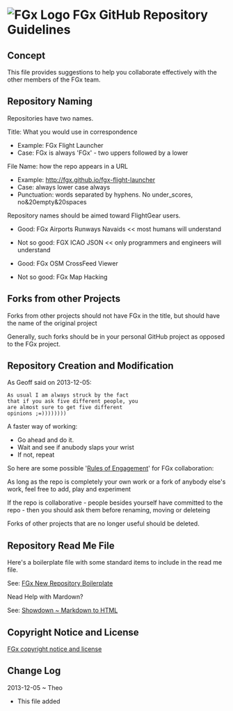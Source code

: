 ![FGx Logo]( http://fgx.github.io/fgx-cap-40x30.png) FGx GitHub Repository Guidelines
================================

## Concept
This file provides suggestions to help you collaborate effectively with the other members of the FGx team.

## Repository Naming

Repositories have two names.

Title: What you would use in correspondence

* Example: FGx Flight Launcher
* Case: FGx is always 'FGx' - two uppers followed by a lower


File Name: how the repo appears in a URL

* Example: http://fgx.github.io/fgx-flight-launcher
* Case: always lower case always
* Punctuation: words separated by hyphens. No under_scores, no&20empty&20spaces

Repository names should be aimed toward FlightGear users.

* Good: FGx Airports Runways Navaids << most humans will understand
* Not so good: FGX ICAO JSON << only programmers and engineers will understand

* Good: FGx OSM CrossFeed Viewer
* Not so good: FGx Map Hacking 


## Forks from other Projects

Forks from other projects should not have FGx in the title, but should have the name of the original project

Generally, such forks should be in your personal GitHub project as opposed to the FGx project.


## Repository Creation and Modification

As Geoff said on 2013-12-05:

	As usual I am always struck by the fact
	that if you ask five different people, you
	are almost sure to get five different
	opinions ;=))))))))
	
A faster way of working:

* Go ahead and do it. 
* Wait and see if anubody slaps your wrist
* If not, repeat	

So here are some possible '[Rules of Engagement]( http://en.wikipedia.org/wiki/Rules_of_engagement )' for FGx collaboration:

As long as the repo is completely your own work or a fork of anybody else's work, feel free to add, play and experiment

If the repo is collaborative - people besides yourself have committed to the repo - then you should ask them before renaming, moving or deleteing

Forks of other projects that are no longer useful should be deleted.

## Repository Read Me File 

Here's a boilerplate file with some standard items to include in the read me file.

See: [FGx New Repository Boilerplate]( fgx-new-repository-boilerplate.md )

Nead Help with Mardown?

See: [Showdown ~ Markdown to HTML]( http://fgx.github.io/sd/showdown-test.html )

## Copyright Notice and License

[FGx copyright notice and license]( https://github.com/fgx/fgx.github.io/blob/master/fgx-copyright-notice-and-license.md )


## Change Log

2013-12-05 ~ Theo

* This file added

